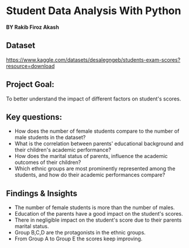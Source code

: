 # Student Data Analysis With Python
**BY Rakib Firoz Akash**
## Dataset
https://www.kaggle.com/datasets/desalegngeb/students-exam-scores?resource=download

## Project Goal:
To better understand the impact of different factors on student's scores.
## Key questions:
- How does the number of female students compare to the number of male students in the dataset?
- What is the correlation between parents' educational background and their children's academic performance?
- How does the marital status of parents, influence the academic outcomes of their children?
- Which ethnic groups are most prominently represented among the students, and how do their academic performances compare?
## Findings & Insights
- The number of female students is more than the number of males.
- Education of the parents have a good impact on the student's scores.
- There in negligible impact on the student's score due to their parents marital status.
- Group B,C,D are the protagonists in the ethnic groups.
- From Group A to Group E the scores keep improving.
